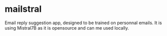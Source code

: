 # mailstral
Email reply suggestion app, designed to be trained on personnal emails. It is using Mistral7B as it is opensource and can me used locally. 
